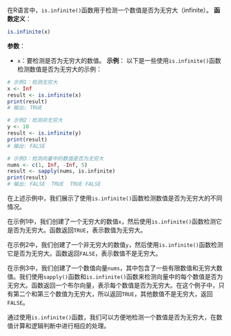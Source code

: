 在R语言中，`is.infinite()`函数用于检测一个数值是否为无穷大（infinite）。
**函数定义**：
```R
is.infinite(x)
```
**参数**：
- `x`：要检测是否为无穷大的数值。
**示例**：
以下是一些使用`is.infinite()`函数检测数值是否为无穷大的示例：
```R
# 示例1：检测无穷大
x <- Inf
result <- is.infinite(x)
print(result)
# 输出: TRUE

# 示例2：检测非无穷大
y <- 10
result <- is.infinite(y)
print(result)
# 输出: FALSE

# 示例3：检测向量中的数值是否为无穷大
nums <- c(1, Inf, -Inf, 5)
result <- sapply(nums, is.infinite)
print(result)
# 输出: FALSE  TRUE  TRUE FALSE
```

在上述示例中，我们展示了使用`is.infinite()`函数检测数值是否为无穷大的不同情况。

在示例1中，我们创建了一个无穷大的数值`x`，然后使用`is.infinite()`函数检测它是否为无穷大。函数返回`TRUE`，表示数值为无穷大。

在示例2中，我们创建了一个非无穷大的数值`y`，然后使用`is.infinite()`函数检测它是否为无穷大。函数返回`FALSE`，表示数值不是无穷大。

在示例3中，我们创建了一个数值向量`nums`，其中包含了一些有限数值和无穷大数值。我们使用`sapply()`函数和`is.infinite()`函数来检测向量中的每个数值是否为无穷大。函数返回一个布尔向量，表示每个数值是否为无穷大。在这个例子中，只有第二个和第三个数值为无穷大，所以返回`TRUE`，其他数值不是无穷大，返回`FALSE`。

通过使用`is.infinite()`函数，我们可以方便地检测一个数值是否为无穷大，在数值计算和逻辑判断中进行相应的处理。
